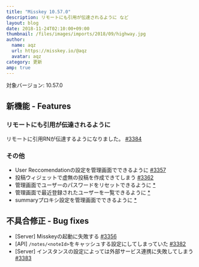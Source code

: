 ```yaml
---
title: "Misskey 10.57.0"
description: リモートにも引用が伝達されるように など
layout: blog
date: 2018-11-24T02:10:00+09:00
thumbnail: /files/images/imports/2018/09/highway.jpg
author:
  name: aqz
  url: https://misskey.io/@aqz
  avatar: aqz
category: 更新
amp: true
---
```

対象バージョン: 10.57.0

## 新機能 - Features
### リモートにも引用が伝達されるように
リモートに引用RNが伝達するようになりました。 [#3384](https://github.com/syuilo/misskey/pull/3384)

### その他
- User Reccomendationの設定を管理画面でできるように [#3357](https://github.com/syuilo/misskey/pull/3357)
- 投稿ウィジェットで虚無の投稿を作成できてしまう [#3362](https://github.com/syuilo/misskey/pull/3362)
- 管理画面でユーザーのパスワードをリセットできるように [*](https://github.com/syuilo/misskey/commit/246cead2b1e179a02d81793a5515688539c788cd)
- 管理画面で最近登録されたユーザーを一覧できるように [*](https://github.com/syuilo/misskey/commit/246cead2b1e179a02d81793a5515688539c788cd)
- summaryプロキシ設定を管理画面でできるように [*](https://github.com/syuilo/misskey/commit/0d272b1fb05c4098c31feb92ade9efa3bdfc9675)

## 不具合修正 - Bug fixes
- [Server] Misskeyの起動に失敗する [#3356](https://github.com/syuilo/misskey/pull/3356)
- [API] `/notes/<noteId>`をキャッシュする設定にしてしまっていた [#3382](https://github.com/syuilo/misskey/pull/3382)
- [Server] インスタンスの設定によっては外部サービス連携に失敗してしまう [#3383](https://github.com/syuilo/misskey/pull/3383)
